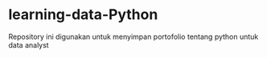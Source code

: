 # learning-data-Python
Repository ini digunakan untuk menyimpan portofolio tentang python untuk data analyst
